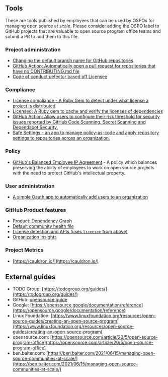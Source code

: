 ## Tools

These are tools published by employees that can be used by OSPOs for managing open source at scale. Please consider adding the OSPO label to GitHub projects that are valuable to open source program office teams and submit a PR to add them to this file.

### Project administration

- [Changing the default branch name for GitHub repositories](https://github.com/github/renaming#renaming-existing-branches)
- [GitHub Action: Automatically open a pull request for repositories that have no CONTRIBUTING.md file](https://github.com/github/automatic-contrib-prs)
- [Code of conduct detector based off Licensee](https://github.com/benbalter/coconductor)

### Compliance

- [License compliance - A Ruby Gem to detect under what license a project is distributed](https://github.com/licensee/licensee)
- [Licensed: A Ruby gem to cache and verify the licenses of dependencies](https://github.com/github/licensed)
- [GitHub Action: Allow users to configure their risk threshold for security issues reported by GitHub Code Scanning, Secret Scanning and Dependabot Security.](https://github.com/marketplace/actions/ghas-policy-as-code)
- [Safe Settings - an app to manage policy-as-code and apply repository settings to repositories across an organization.](https://github.com/github/safe-settings)

### Policy

- [GitHub's Balanced Employee IP Agreement](https://github.com/github/balanced-employee-ip-agreement) - A policy which balances preserving the ability of employees to work on open source projects with the need to protect GitHub's intellectual property.

### User administration

- [A simple Oauth app to automatically add users to an organization](https://github.com/benbalter/add-to-org)

### GitHub Product features

- [Product: Dependency Graph](https://docs.github.com/en/code-security/supply-chain-security/understanding-your-software-supply-chain/about-the-dependency-graph#supported-package-ecosystems)
- [Default community health file](https://docs.github.com/en/communities/setting-up-your-project-for-healthy-contributions/creating-a-default-community-health-file)
- [License detection and APIs (uses `licensee` from above)](https://docs.github.com/en/rest/reference/licenses)
- [Organization Insights](https://docs.github.com/en/enterprise-cloud@latest/organizations/collaborating-with-groups-in-organizations/viewing-insights-for-your-organization)

### Project Metrics

- [https://cauldron.io/](https://cauldron.io/)

## External guides

- TODO Group: [https://todogroup.org/guides/](https://todogroup.org/guides/)
- GitHub: [opensource.guide](opensource.guide)
- Google: [https://opensource.google/documentation/reference](https://opensource.google/documentation/reference)
- Linux Foundation: [https://www.linuxfoundation.org/resources/open-source-guides/creating-an-open-source-program](https://www.linuxfoundation.org/resources/open-source-guides/creating-an-open-source-program)
- opensource.com: [https://opensource.com/article/20/5/open-source-program-office](https://opensource.com/article/20/5/open-source-program-office)
- ben.balter.com: [https://ben.balter.com/2021/06/15/managing-open-source-communities-at-scale/](https://ben.balter.com/2021/06/15/managing-open-source-communities-at-scale/)

